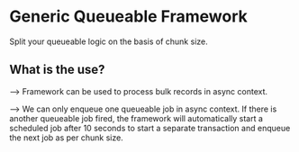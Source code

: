 # Generic Queueable Framework
Split your queueable logic on the basis of chunk size.

## What is the use?
--> Framework can be used to process bulk records in async context.

--> We can only enqueue one queueable job in async context. If there is another queueable job fired, the framework will automatically start a scheduled job after 10 seconds to start a separate transaction and enqueue the next job as per chunk size.
